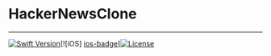 # HackerNewsClone

---

[![Swift Version][swift-image]][swift-url][![iOS] [ios-badge]][![License][license-image]][license-url]







<!-- Badges -->
[ios-badge]: https://img.shields.io/badge/iOS-14%2B-green
[swift-image]: https://img.shields.io/badge/swift-5.3-orange.svg
[swift-url]: https://swift.org/
[license-image]: https://img.shields.io/badge/License-MIT-blue.svg
[license-url]: LICENSE
